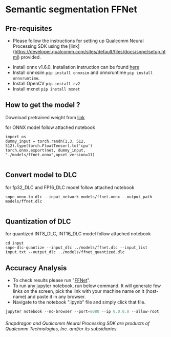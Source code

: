 # Semantic segmentation FFNet

## Pre-requisites

* Please follow the instructions for setting up Qualcomm Neural Processing SDK using the [link] (https://developer.qualcomm.com/sites/default/files/docs/snpe/setup.html) provided. 
- Install onnx v1.6.0. Installation instruction can be found [here](https://qdn-drekartst.qualcomm.com/hardware/qualcomm-innovators-development-kit/frameworks-qualcomm-neural-processing-sdk-for-ai)
- Install onnxsim ```pip install onnxsim``` and onnxruntime ```pip install onnxruntime```.
- Install OpenCV ```pip install cv2```
- Install mxnet ```pip install mxnet```


## How to get the model ? 
Download pretrained weight from [link](https://github.com/quic/aimet-model-zoo/releases/tag/torch_segmentation_ffnet)


for ONNX model follow  attached notebook 

```
import os
dummy_input = torch.randn(1,3, 512, 512).type(torch.FloatTensor).to('cpu')
torch.onnx.export(net, dummy_input, "./models/ffnet.onnx",opset_version=11)


``` 
## Convert model to DLC

for fp32_DLC and FP16_DLC model follow  attached notebook  

```
snpe-onnx-to-dlc --input_network models/ffnet.onnx --output_path models/ffnet.dlc


```

## Quantization of DLC
for quantized INT8_DLC, INT16_DLC model follow  attached notebook  
```
cd input
snpe-dlc-quantize --input_dlc ../models/ffnet.dlc --input_list input.txt --output_dlc ../models/ffnet_quantized.dlc 

```



## Accuracy Analysis
- To check results please run "[FFNet](ffnet_seg.ipynb)".
- To run any jupyter notebook, run below command. It will generate few links on the screen, pick the link with your machine name on it (host-name) and paste it in any browser.
- Navigate to the notebook ".ipynb" file and simply click that file.
```python
jupyter notebook --no-browser --port=8080 --ip 0.0.0.0 --allow-root
```



###### *Snapdragon and Qualcomm Neural Processing SDK are products of Qualcomm Technologies, Inc. and/or its subsidiaries.*

